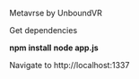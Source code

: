 Metavrse by UnboundVR

Get dependencies

**npm install**
**node app.js**

Navigate to http://localhost:1337
